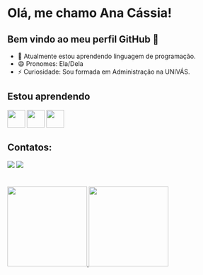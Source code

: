 # Olá, me chamo Ana Cássia! 
## Bem vindo ao meu perfil GitHub 👋

- 🌱 Atualmente estou aprendendo linguagem de programação.
- 😄 Pronomes: Ela/Dela
- ⚡ Curiosidade: Sou formada em Administração na UNIVÁS.

## Estou aprendendo

<img src="https://cdn.jsdelivr.net/gh/devicons/devicon/icons/javascript/javascript-original.svg" width="40" height="40" /> <img src="https://cdn.jsdelivr.net/gh/devicons/devicon/icons/html5/html5-plain.svg" width="40" height="40" /> <img src="https://cdn.jsdelivr.net/gh/devicons/devicon/icons/css3/css3-plain.svg" width="40" height="40" />

## Contatos:

<div>
<a href = "mailto: anainvernizzidev@gmail.com" target="blank"><img loading="lazy" src="https://img.shields.io/badge/Gmail-D14836?style=for-the-badge&logo=gmail&logoColor=white" ></a>
<a href="https://www.linkedin.com/in/ana-c%C3%A1ssia-figueiredo-invernizzi-2a4632184/" target="blank"><img loading="lazy" src="https://img.shields.io/badge/-LinkedIn-%230077B5?style=for-the-badge&logo=linkedin&logoColor=white"></a>   
</div>

#
<div>
<a href="https://github.com/ana-cassia-invernizzi">
<img loading="lazy" height="180em" src="https://github-readme-stats.vercel.app/api/top-langs/?username=ana-cassia-invernizzi&layout=compact&langs_count=7&theme=dracula"/>
<img loading="lazy" height="180em" src="https://github-readme-stats.vercel.app/api?username=ana-cassia-invernizzi&show_icons=true&theme=dracula&include_all_commits=true&count_private=true"/>
</div>
